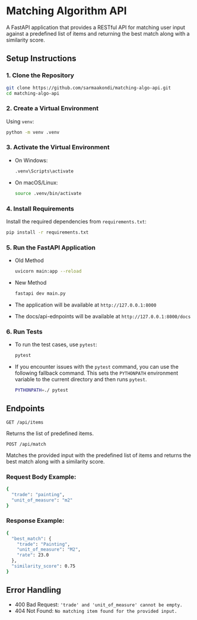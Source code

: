 # Matching Algorithm API

A FastAPI application that provides a RESTful API for matching user input against a predefined list of items and returning the best match along with a similarity score.

## Setup Instructions

### 1. Clone the Repository

```bash
git clone https://github.com/sarmaakondi/matching-algo-api.git
cd matching-algo-api
```

### 2. Create a Virtual Environment

Using `venv`:

```bash
python -m venv .venv
```

### 3. Activate the Virtual Environment

-   On Windows:

    ```bash
    .venv\Scripts\activate
    ```

-   On macOS/Linux:

    ```bash
    source .venv/bin/activate
    ```

### 4. Install Requirements

Install the required dependencies from `requirements.txt`:

```bash
pip install -r requirements.txt
```

### 5. Run the FastAPI Application

-   Old Method

    ```bash
    uvicorn main:app --reload
    ```

-   New Method

    ```bash
    fastapi dev main.py
    ```

-   The application will be available at `http://127.0.0.1:8000`
-   The docs/api-ednpoints will be available at `http://127.0.0.1:8000/docs`

### 6. Run Tests

-   To run the test cases, use `pytest`:

    ```bash
    pytest
    ```

-   If you encounter issues with the `pytest` command, you can use the following fallback command. This sets the `PYTHONPATH` environment variable to the current directory and then runs `pytest`.

    ```bash
    PYTHONPATH=./ pytest
    ```

## Endpoints

```
GET /api/items
```

Returns the list of predefined items.

```
POST /api/match
```

Matches the provided input with the predefined list of items and returns the best match along with a similarity score.

### Request Body Example:

```bash
{
  "trade": "painting",
  "unit_of_measure": "m2"
}
```

### Response Example:

```bash
{
  "best_match": {
    "trade": "Painting",
    "unit_of_measure": "M2",
    "rate": 23.0
  },
  "similarity_score": 0.75
}
```

## Error Handling

-   400 Bad Request: `'trade' and 'unit_of_measure' cannot be empty.`
-   404 Not Found: `No matching item found for the provided input.`
